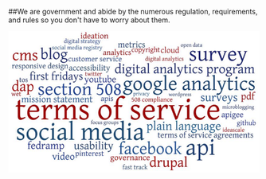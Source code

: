 ##We are government and abide by the numerous regulation, requirements, and rules so you don't have to worry about them. 

![Govt to Govt Services](/img/promo-govt-govt.png "Govt to Govt Services")
